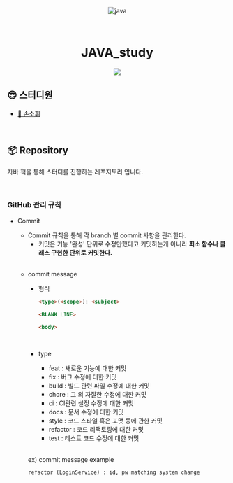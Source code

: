 <div align="center">
  
![java](https://user-images.githubusercontent.com/81874493/203022421-4daf68c7-aee9-4a72-af86-035588c4c0c0.png)

<br>
	
# JAVA_study
  <img src="https://img.shields.io/badge/JAVA-007396?style=for-the-badge&logo=java&logoColor=white">

	
</div>

## 😎 스터디원
- [🫠 손소휘](https://github.com/Sohwi-Son) 

<br>

## 📦 Repository
자바 책을 통해 스터디를 진행하는 레포지토리 입니다.




<br>

### GitHub 관리 규칙

- Commit
    - Commit 규칙을 통해 각 branch 별 commit 사항을 관리한다.
        - 커밋은 기능 '완성' 단위로  수정만했다고 커밋하는게 아니라  **최소 함수나 클래스 구현한 단위로 커밋한다.**

    <br>
    
    - commit message
        - 형식
            
            ```markdown
            <type>(<scope>): <subject>          
            
            <BLANK LINE>
            
            <body>
            ```
            
            <br>
            
        - type
            - feat : 새로운 기능에 대한 커밋
            - fix : 버그 수정에 대한 커밋
            - build : 빌드 관련 파일 수정에 대한 커밋
            - chore : 그 외 자잘한 수정에 대한 커밋
            - ci : CI관련 설정 수정에 대한 커밋
            - docs : 문서 수정에 대한 커밋
            - style : 코드 스타일 혹은 포맷 등에 관한 커밋
            - refactor :  코드 리팩토링에 대한 커밋
            - test : 테스트 코드 수정에 대한 커밋
        
        <br>
        
        ex) commit message example
        
        `refactor (LoginService) : id, pw matching system change`



<br>
